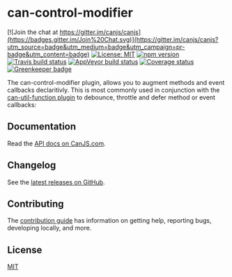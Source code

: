 # can-control-modifier

[![Join the chat at https://gitter.im/canjs/canjs](https://badges.gitter.im/Join%20Chat.svg)](https://gitter.im/canjs/canjs?utm_source=badge&utm_medium=badge&utm_campaign=pr-badge&utm_content=badge)
[![License: MIT](https://img.shields.io/badge/license-MIT-blue.svg)](https://github.com/canjs/can-control-modifier/blob/master/LICENSE)
[![npm version](https://badge.fury.io/js/can-control-modifier.svg)](https://www.npmjs.com/package/can-control-modifier)
[![Travis build status](https://travis-ci.org/canjs/can-control-modifier.svg?branch=master)](https://travis-ci.org/canjs/can-control-modifier)
[![AppVeyor build status](https://ci.appveyor.com/api/projects/status/github/canjs/can-control-modifier?branch=master&svg=true)](https://ci.appveyor.com/project/matthewp/can-control-modifier)
[![Coverage status](https://coveralls.io/repos/github/canjs/can-control-modifier/badge.svg?branch=master)](https://coveralls.io/github/canjs/can-control-modifier?branch=master)
[![Greenkeeper badge](https://badges.greenkeeper.io/canjs/can-control-modifier.svg)](https://greenkeeper.io/)

The can-control-modifier plugin, allows you to augment methods and event callbacks declaritivly. This is most commonly used in conjunction with the [can-util-function plugin](https://github.com/canjs/can-util-function) to debounce, throttle and defer method or event callbacks:

## Documentation

Read the [API docs on CanJS.com](https://canjs.com/doc/can-control-modifier.html).

## Changelog

See the [latest releases on GitHub](https://github.com/canjs/can-control-modifier/releases).

## Contributing

The [contribution guide](https://github.com/canjs/can-control-modifier/blob/master/CONTRIBUTING.md) has information on getting help, reporting bugs, developing locally, and more.

## License

[MIT](https://github.com/canjs/can-control-modifier/blob/master/LICENSE.md)

